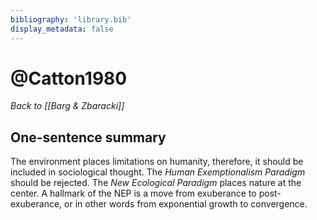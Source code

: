 ```yaml
---
bibliography: 'library.bib'
display_metadata: false
---
```


# @Catton1980

_Back to [[Barg & Zbaracki]]_

## One-sentence summary

The environment places limitations on humanity, therefore, it should be included in sociological thought. The _Human Exemptionalism Paradigm_ should be rejected. The _New Ecological Paradigm_ places nature at the center. A hallmark of the NEP is a move from exuberance to post-exuberance, or in other words from exponential growth to convergence.
